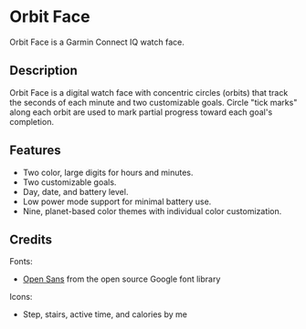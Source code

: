 # Orbit Face
Orbit Face is a Garmin Connect IQ watch face.

## Description
Orbit Face is a digital watch face with concentric circles (orbits) that track the seconds of each minute and two customizable goals. Circle "tick marks" along each orbit are used to mark partial progress toward each goal's completion.

## Features
- Two color, large digits for hours and minutes.
- Two customizable goals.
- Day, date, and battery level.
- Low power mode support for minimal battery use.
- Nine, planet-based color themes with individual color customization.

## Credits
Fonts:
- [Open Sans](https://github.com/googlefonts/opensans) from the open source Google font library

Icons:
- Step, stairs, active time, and calories by me
